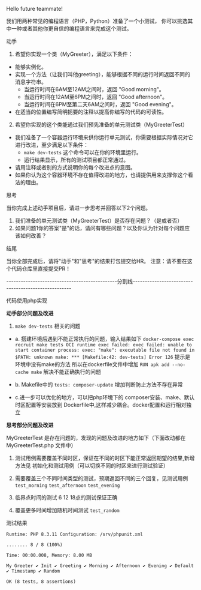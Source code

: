 Hello future teammate!

我们用两种常见的编程语言（PHP，Python）准备了一个小测试，
你可以挑选其中一种或者其他你更自信的编程语言来完成这个测试。

动手

1. 希望你实现一个类（MyGreeter），满足以下条件：
  
  - 能够实例化。
  - 实现一个方法（让我们叫他greeting），能够根据不同的运行时间返回不同的消息字符串。
    - 当运行时间在6AM至12AM之间时，返回 "Good morning"。
    - 当运行时间在12AM至6PM之间时，返回 "Good afternoon"。
    - 当运行时间在6PM至第二天6AM之间时，返回 "Good evening"。
  - 在适当的位置编写简明扼要的注释以提高你编写的代码的可读性。
2. 希望你实现的这个类能通过我们预先准备的单元测试类（MyGreeterTest）
  
  - 我们准备了一个容器运行环境来供你运行单元测试，你需要根据实际情况对它进行改进，至少满足以下条件：
    - `make dev-tests` 这个命令可以在你的环境里运行。
    - 运行结果显示，所有的测试项目都正常通过。
  - 请用注释或者别的方式说明你的每个改进点的意图。
  - 如果你认为这个容器环境不存在值得改进的地方，也请提供用来支撑你这个看法的理由。

思考

当你完成上述动手项目后，请进一步思考并回答以下2个问题。

1. 我们准备的单元测试类（MyGreeterTest）是否存在问题？（是或者否）
2. 如果问题1你的答案"是"的话，请问有哪些问题？以及你认为针对每个问题应该如何改善？

结尾

当你全部完成后，请将"动手"和"思考"的结果打包提交给HR。
注意：请不要在这个代码仓库里直接提交PR！

----------------------------------------------分割线----------------------------------------------------

代码使用php实现

**动手部分问题及改进**

1. `make dev-tests` 相关的问题
  - a. 搭建环境后遇到不能正常执行的问题，输入结果如下
     `docker-compose exec recruit make tests OCI runtime exec failed: exec failed: unable to start container process: exec: "make": executable file not found in $PATH: unknown make: *** [Makefile:42: dev-tests] Error 126` 
    提示是环境中没有make的方法
     所以在dockerfile文件中增加 `RUN apk add --no-cache make` 解决不能正确执行的问题
  - b. Makefile中的 `tests: composer-update` 增加判断防止方法不存在异常

  - c.进一步可以优化的地方，可以把php环境下的 composer安装、make、默认时区配置等安装放到 Dockerfile中,这样减少耦合。docker配置和运行相对独立

**思考部分问题及改进**

MyGreeterTest 是存在问题的，发现的问题及改进的地方如下（下面改动都在 MyGreeterTest.php 文件中）

1. 测试用例需要覆盖不同时区，保证在不同的时区下能正常返回期望的结果,新增方法见 初始化和测试用例（可以切换不同的时区来进行测试验证）
  
2. 需要覆盖三个不同时间类型的测试，预期返回不同的三个回复，见测试用例 `test_morning` `test_afternoon` `test_evening`
  
3. 临界点时间的测试 6 12 18点的测试保证正确 
  
4. 覆盖更多时间增加随机时间测试 `test_random`
  

测试结果

`Runtime: PHP 8.3.11
Configuration: /srv/phpunit.xml`

`........ 8 / 8 (100%)`

`Time: 00:00.008, Memory: 8.00 MB`

`My Greeter
 ✔ Init
 ✔ Greeting
 ✔ Morning
 ✔ Afternoon
 ✔ Evening
 ✔ Default
 ✔ Timestamp
 ✔ Random`

`OK (8 tests, 8 assertions)`

